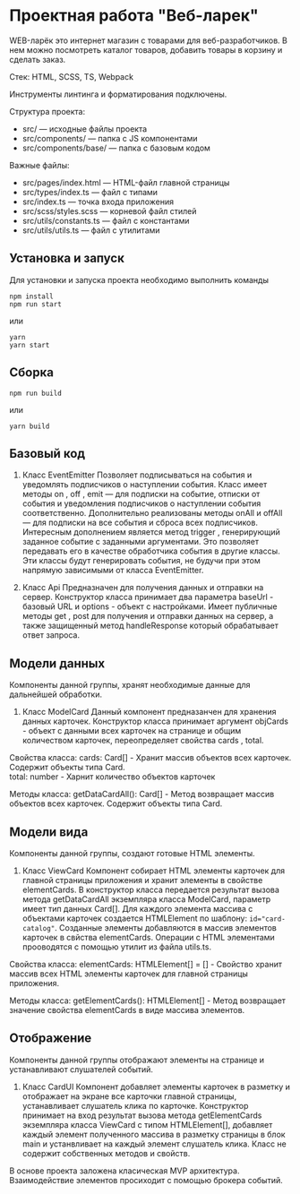 # Проектная работа "Веб-ларек"

WEB-ларёк это интернет магазин с товарами для веб-разработчиков. В нем можно посмотреть каталог товаров, добавить товары в корзину и сделать заказ.

Стек: HTML, SCSS, TS, Webpack

Инструменты линтинга и форматирования подключены.

Структура проекта:

- src/ — исходные файлы проекта
- src/components/ — папка с JS компонентами
- src/components/base/ — папка с базовым кодом

Важные файлы:

- src/pages/index.html — HTML-файл главной страницы
- src/types/index.ts — файл с типами
- src/index.ts — точка входа приложения
- src/scss/styles.scss — корневой файл стилей
- src/utils/constants.ts — файл с константами
- src/utils/utils.ts — файл с утилитами

## Установка и запуск

Для установки и запуска проекта необходимо выполнить команды

```
npm install
npm run start
```

или

```
yarn
yarn start
```

## Сборка

```
npm run build
```

или

```
yarn build
```

## Базовый код

1. Класс EventEmitter
   Позволяет подписываться на события и уведомлять подписчиков о наступлении события.
   Класс имеет методы on , off , emit — для подписки на событие, отписки от события и уведомления подписчиков о наступлении события соответственно.
   Дополнительно реализованы методы onAll и offAll — для подписки на все события и сброса всех подписчиков.
   Интересным дополнением является метод trigger , генерирующий заданное событие с заданными аргументами. Это позволяет передавать его в качестве обработчика события в другие классы. Эти классы будут генерировать события, не будучи при этом напрямую зависимыми от класса EventEmitter.

2. Класс Api
   Предназначен для получения данных и отправки на сервер. Конструктор класса принимает два параметра baseUrl - базовый URL и options - объект с настройками.
   Имеет публичные методы get , post для получения и отправки данных на сервер, а также защищенный метод handleResponse который обрабатывает ответ запроса.

## Модели данных
Компоненты данной группы, хранят необходимые данные для дальнейшей обработки.   

1. Класс ModelCard
   Данный компонент предназанчен для хранения данных карточек. Конструктор класса принимает аргумент objCards - объект с данными всех карточек на странице и общим количеством карточек, переопределяет свойства cards , total.

Свойства класса:
cards: Card[] - Хранит массив объектов всех карточек. Содержит объекты типа Card.  
total: number - Харнит количество объектов карточек

Методы класса:
getDataCardAll(): Card[] - Метод возвращает массив объектов всех карточек. Содержит объекты типа Card.

## Модели вида
Компоненты данной группы, создают готовые HTML элементы. 

1. Класс ViewCard
   Компонент собирает HTML элементы карточек для главной страницы приложения и хранит элементы в свойстве elementCards.
   В конструктор класса передается результат вызова метода getDataCardAll экземпляра класса ModelCard, параметр имеет тип данных Card[].
   Для каждого элемента массива с объектами карточек создается HTMLElement по шаблону: `id="card-catalog"`. Созданные элементы добавляются в массив элементов карточек в свйства elementCards.
	 Операции с HTML элементами прооводятся с помощью утилит из файла utils.ts. 

Свойства класса:
elementCards: HTMLElement[] = [] - Свойство хранит массив всех HTML элементы карточек для главной страницы приложения. 

Методы класса:
getElementCards(): HTMLElement[] - Метод возвращает значение свойства elementCards в виде массива элементов.

## Отображение
Компоненты данной группы отображают элементы на странице и устанавливают слушателей событий.

1. Класс CardUI
	 Компонент добавляет элементы карточек в разметку и отображает на экране все карточки главной страницы, устанавливает слушатель клика по карточке. Конструктор принимает на вход результат вызова метода getElementCards экземпляра класса ViewCard с типом HTMLElement[], добавляет каждый элемент полученного массива в разметку страницы в блок main и устанвливает на каждый элемент слушатель клика. 
	 <!-- В коллбэке слушателя клика передается функция которая открывает модальное окно просмотра карточки с данными карточки по которой произошел клик. -->
	 Класс не содержит собственных методов и свойств.






















В основе проекта заложена класическая MVP архитектура. Взаимодействие элементов просиходит с помощью брокера событий.